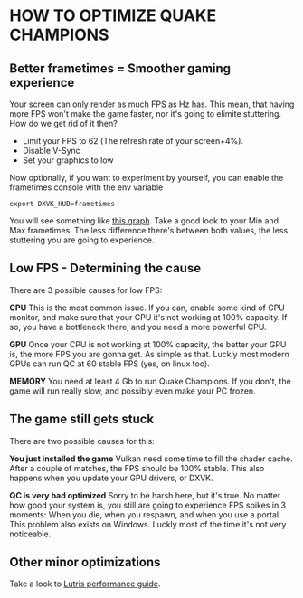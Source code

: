 HOW TO OPTIMIZE QUAKE CHAMPIONS 
================================================

Better frametimes = Smoother gaming experience
-----------------------------------------------
Your screen can only render as much FPS as Hz has. This mean, that having more FPS won't make the game faster, nor it's going to elimite stuttering. How do we get rid of it then?


* Limit your FPS to 62 (The refresh rate of your screen+4%).
* Disable V-Sync
* Set your graphics to low

Now optionally, if you want to experiment by yourself, you can enable the frametimes console with the env variable

    export DXVK_HUD=frametimes

You will see something like [this graph](https://i.imgur.com/5UkiBri.png). Take a good look to your Min and Max frametimes. The less difference there's between both values, the less stuttering you are going to experience.


Low FPS - Determining the cause
-----------------------------------------------
There are 3 possible causes for low FPS:

**CPU**
This is the most common issue. If you can, enable some kind of CPU monitor, and make sure that your CPU it's not working at 100% capacity. If so, you have a bottleneck there, and you need a more powerful CPU. 

**GPU**
Once your CPU is not working at 100% capacity, the better your GPU is, the more FPS you are gonna get. As simple as that. Luckly most modern GPUs can run QC at 60 stable FPS (yes, on linux too).

**MEMORY**
You need at least 4 Gb to run Quake Champions. If you don't, the game will run really slow, and possibly even make your PC frozen.


The game still gets stuck
-----------------------------------------------
There are two possible causes for this:


**You just installed the game**
Vulkan need some time to fill the shader cache. After a couple of matches, the FPS should be 100% stable. This also happens when you update your GPU drivers, or DXVK.


**QC is very bad optimized**
Sorry to be harsh here, but it's true. No matter how good your system is, you still are going to experience FPS spikes in 3 moments: When you die, when you respawn, and when you use a portal. This problem also exists on Windows. Luckly most of the time it's not very noticeable.



Other minor optimizations
-----------------------------------------------
Take a look to [Lutris performance guide](https://github.com/lutris/lutris/wiki/Performance-Tweaks).